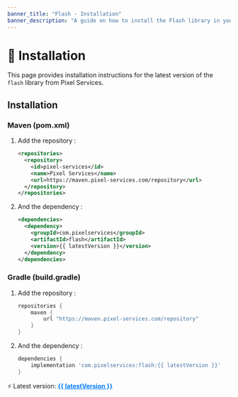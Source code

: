 ```yaml
---
banner_title: "Flash - Installation"
banner_description: "A guide on how to install the Flash library in your project."
---
```


<script setup>
import { ref, onMounted } from 'vue';

const latestVersion = ref('');

onMounted(async () => {
  try {
    const response = await fetch('https://maven.pixel-services.com/api/maven/details/releases/com/pixelservices/flash');
    const data = await response.json();
    const versions = data.files.filter(file => file.type === 'DIRECTORY').map(file => file.name);
    latestVersion.value = versions.sort().pop();
  } catch (error) {
    console.error('Error fetching latest version:', error);
    latestVersion.value = 'Error fetching version';
  }
})
</script>

# 📲 Installation

This page provides installation instructions for the latest version of the `flash` library from Pixel Services.

## Installation

### Maven (pom.xml)

1. Add the repository :
    ```xml
    <repositories>
      <repository>
        <id>pixel-services</id>
        <name>Pixel Services</name>
        <url>https://maven.pixel-services.com/repository</url>
      </repository>
    </repositories>
    ```

2. And the dependency :
    ```xml
    <dependencies>
      <dependency>
        <groupId>com.pixelservices</groupId>
        <artifactId>flash</artifactId>
        <version>{{ latestVersion }}</version>
      </dependency>
    </dependencies>
    ```

### Gradle (build.gradle)

1. Add the repository :
    ```groovy
    repositories {
        maven {
            url "https://maven.pixel-services.com/repository"
        }
    }
    ```

2. And the dependency :
    ```groovy
    dependencies {
        implementation 'com.pixelservices:flash:{{ latestVersion }}'
    }
    ```

<div>
   ⚡ Latest version:
   <a href="https://maven.pixel-services.com/#/releases/com/pixelservices/flash" style="text-decoration: underline; color: #007bff;">
      <strong>{{ latestVersion }}</strong>
   </a>
</div>